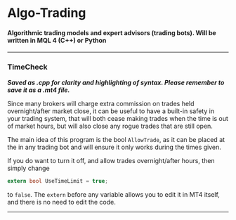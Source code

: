 # Algo-Trading
#### Algorithmic trading models and expert advisors (trading bots). Will be written in MQL 4 (C++) or Python
-----------------------
### TimeCheck
***Saved as .cpp for clarity and highlighting of syntax. Please remember to save it as a .mt4 file.***

Since many brokers will charge extra commission on trades held overnight/after market close, it can be useful to have a built-in safety in your trading system, that will both cease making trades when the time is out of market hours, but will also close any rogue trades that are still open.

The main idea of this program is the bool ```AllowTrade```, as it can be placed at the in any trading bot and will ensure it only works during the times given. 

If you do want to turn it off, and allow trades overnight/after hours, then simply change
```C
extern bool UseTimeLimit = true;
```
to ```false```. The ```extern``` before any variable allows you to edit it in MT4 itself, and there is no need to edit the code.

---------------------------------------------------------

